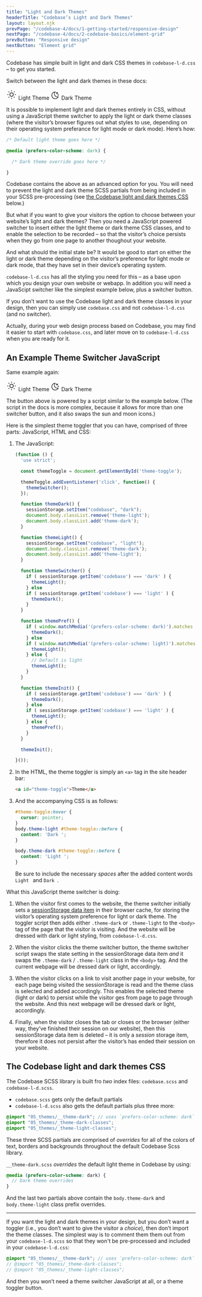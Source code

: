 ```yaml
---
title: "Light and Dark Themes"
headerTitle: "Codebase’s Light and Dark Themes"
layout: layout.njk
prevPage: "/codebase-4/docs/1-getting-started/responsive-design"
nextPage: "/codebase-4/docs/2-codebase-basics/element-grid"
prevButton: "Responsive design"
nextButton: "Element grid"
---
```


<p class="t-lg t-thin">Codebase has simple built in light and dark CSS themes in <code>codebase-l-d.css</code> – to get you started.</p>

Switch between the light and dark themes in these docs: 

<a class="btn btn-primary theme-toggle mb-3" style="width: 156px;">
  <span class="theme-sun flex flex-middle">
    <svg xmlns="http://www.w3.org/2000/svg" class="icon icon-tabler icon-tabler-sun" width="28" height="28" viewBox="0 0 24 24" stroke-width="1.5" stroke="currentColor" fill="none" stroke-linecap="round" stroke-linejoin="round"><path stroke="none" d="M0 0h24v24H0z" fill="none"/><circle cx="12" cy="12" r="4" /><path d="M3 12h1m8 -9v1m8 8h1m-9 8v1m-6.4 -15.4l.7 .7m12.1 -.7l-.7 .7m0 11.4l.7 .7m-12.1 -.7l-.7 .7" /></svg>
    <span>Light Theme</span>
  </span>
  <span class="theme-moon flex flex-middle">
    <svg xmlns="http://www.w3.org/2000/svg" class="icon icon-tabler icon-tabler-moon-stars" width="24" height="24" viewBox="0 0 24 24" stroke-width="1.5" stroke="currentColor" fill="none" stroke-linecap="round" stroke-linejoin="round"><path stroke="none" d="M0 0h24v24H0z" fill="none"/><path d="M12 3c.132 0 .263 0 .393 0a7.5 7.5 0 0 0 7.92 12.446a9 9 0 1 1 -8.313 -12.454z" /><path d="M17 4a2 2 0 0 0 2 2a2 2 0 0 0 -2 2a2 2 0 0 0 -2 -2a2 2 0 0 0 2 -2" /><path d="M19 11h2m-1 -1v2" /></svg>
    <span>Dark Theme</span>
  </span>
</a>

It is possible to implement light and dark themes entirely in CSS, without using a JavaScript theme switcher to apply the light or dark theme classes (where the visitor’s browser figures out what styles to use, depending on their operating system preferance for light mode or dark mode). Here’s how:

```css
/* Default light theme goes here */

@media (prefers-color-scheme: dark) {

  /* Dark theme override goes here */

}
```

Codebase contains the above as an advanced option for you. You will need to prevent the light and dark theme SCSS partials from being included in your SCSS pre-processing (see [the Codebase light and dark themes CSS](#the-codebase-light-and-dark-themes-css) below.)

But what if you want to give your visitors the option to choose between your website’s light and dark themes? Then you need a JavaScript powered switcher to insert either the light theme or dark theme CSS classes, and to enable the selection to be recorded – so that the visitor’s choice persists when they go from one page to another thoughout your website.

And what should the initial state be? It would be good to start on either the light or dark theme depending on the visitor’s preference for light mode or dark mode, that they have set in their device’s operating system.

`codebase-l-d.css` has all the styling you need for this – as a base upon which you design your own website or webapp. In addition you will need a JavaScipt switcher like the simplest example below, plus a switcher button.

<div class="bl-heavy b-color-primary bg-color-primary-alt mb-3 p-2">
  <p>If you don’t want to use the Codebase light and dark theme classes in your design, then you can simply use <code>codebase.css</code> and not <code>codebase-l-d.css</code> (and no switcher).
  <p class="mb-0">Actually, during your web design process based on Codebase, you may find it easier to start with <code>codebase.css</code>, and later move on to <code>codebase-l-d.css</code> when you are ready for it.</p>
</div>

## An Example Theme Switcher JavaScript

Same example again:

<a class="btn btn-primary theme-toggle mb-3 " style="width: 156px;">
  <span class="theme-sun flex flex-middle">
    <svg xmlns="http://www.w3.org/2000/svg" class="icon icon-tabler icon-tabler-sun" width="28" height="28" viewBox="0 0 24 24" stroke-width="1.5" stroke="currentColor" fill="none" stroke-linecap="round" stroke-linejoin="round"><path stroke="none" d="M0 0h24v24H0z" fill="none"/><circle cx="12" cy="12" r="4" /><path d="M3 12h1m8 -9v1m8 8h1m-9 8v1m-6.4 -15.4l.7 .7m12.1 -.7l-.7 .7m0 11.4l.7 .7m-12.1 -.7l-.7 .7" /></svg>
    <span>Light Theme</span>
  </span>
  <span class="theme-moon flex flex-middle">
    <svg xmlns="http://www.w3.org/2000/svg" class="icon icon-tabler icon-tabler-moon-stars" width="24" height="24" viewBox="0 0 24 24" stroke-width="1.5" stroke="currentColor" fill="none" stroke-linecap="round" stroke-linejoin="round"><path stroke="none" d="M0 0h24v24H0z" fill="none"/><path d="M12 3c.132 0 .263 0 .393 0a7.5 7.5 0 0 0 7.92 12.446a9 9 0 1 1 -8.313 -12.454z" /><path d="M17 4a2 2 0 0 0 2 2a2 2 0 0 0 -2 2a2 2 0 0 0 -2 -2a2 2 0 0 0 2 -2" /><path d="M19 11h2m-1 -1v2" /></svg>
    <span>Dark Theme</span>
  </span>
</a>

The button above is powered by a script similar to the example below. (The script in the docs is more complex, because it allows for more than one switcher button, and it also swaps the sun and moon icons.)

Here is the simplest theme toggler that you can have, comprised of three parts: JavaScript, HTML and CSS:

1. The JavaScript:

    ```js
    (function () {
      'use strict';

      const themeToggle = document.getElementById('theme-toggle');

      themeToggle.addEventListener('click', function() {
        themeSwitcher();
      });

      function themeDark() {
        sessionStorage.setItem("codebase", "dark");
        document.body.classList.remove('theme-light');
        document.body.classList.add('theme-dark');
      }

      function themeLight() {
        sessionStorage.setItem("codebase", "light");
        document.body.classList.remove('theme-dark');
        document.body.classList.add('theme-light');
      }

      function themeSwitcher() {
        if ( sessionStorage.getItem('codebase') === 'dark' ) {
          themeLight();
        } else
        if ( sessionStorage.getItem('codebase') === 'light' ) {
          themeDark();
        }
      }

      function themePref() {
        if ( window.matchMedia('(prefers-color-scheme: dark)').matches ) {
          themeDark();
        } else
        if ( window.matchMedia('(prefers-color-scheme: light)').matches ) {
          themeLight();
        } else {
          // Default is light
          themeLight();
        }
      }

      function themeInit() {
        if ( sessionStorage.getItem('codebase') === 'dark' ) {
          themeDark();
        } else
        if ( sessionStorage.getItem('codebase') === 'light' ) {
          themeLight();
        } else {
          themePref();
        }
      }

      themeInit();

    }());
    ```

2. In the HTML, the theme toggler is simply an `<a>` tag in the site header bar:

    ```html
    <a id="theme-toggle">Theme</a>
    ```

3. And the accompanying CSS is as follows:

    ```css
    #theme-toggle:hover {
      cursor: pointer;
    }
    body.theme-light #theme-toggle::before {
      content: 'Dark ';
    }

    body.theme-dark #theme-toggle::before {
      content: 'Light ';
    }
    ```
    Be sure to include the necessary _spaces_ after the added content words `Light ` and `Dark `.

What this JavaScript theme switcher is doing:

1. When the visitor first comes to the website, the theme switcher initially sets a [sessionStorage data item](https://javascript.info/localstorage#sessionstorage) in their browser cache, for storing the visitor’s operating system preference for light or dark theme. The toggler script then adds either `.theme-dark` or `.theme-light` to the `<body>` tag of the page that the visitor is visiting. And the website will be dressed with dark or light styling, from `codebase-l-d.css`.

2. When the visitor clicks the theme switcher button, the theme switcher script swaps the state setting in the sessionStorage data item _and_ it swaps the `.theme-dark` / `.theme-light` class in the `<body>` tag. And the current webpage will be dressed dark or light, accordingly.

3. When the visitor clicks on a link to visit another page in your website, for each page being visited the sessionStorage is read and the theme class is selected and added accordingly. This enables the selected theme (light or dark) to persist while the visitor ges from page to page through the website. And this next webpage will be dressed dark or light, accordingly.

4. Finally, when the visitor closes the tab or closes or the browser (either way, they’ve finished their session on our website), then this sessionStorage data item is deleted – it is only a _session_ storage item, therefore it does not persist after the visitor’s has ended their session on your website.

## The Codebase light and dark themes CSS

The Codebase SCSS library is built fro _two_ index files: `codebase.scss` and `codebase-l-d.scss`.

* `codebase.scss` gets only the default partials
* `codebase-l-d.scss` also gets the default partials plus three more:

```scss
@import "05_themes/__theme-dark"; // uses `prefers-color-scheme: dark`
@import "05_themes/_theme-dark-classes";
@import "05_themes/_theme-light-classes";
```

These three SCSS partials are comprised of _overrides_ for all of the colors of text, borders and backgrounds throughout the default Codebase Scss library.

`__theme-dark.scss` _overrides_ the default light theme in Codebase by using:

```scss
@media (prefers-color-scheme: dark) {
  // Dark theme overrides
}
```

And the last two partials above contain the `body.theme-dark` and `body.theme-light` class prefix overrides.

***

If you want the light and dark themes in your design, but you don’t want a toggler (i.e., you don’t want to give the visitor a _choice_), then don’t import the theme classes. The simplest way is to comment them them out from your `codebase-l-d.scss` so that they won't be pre-processed and included in your `codebase-l-d.css`:

```scss
@import "05_themes/__theme-dark"; // uses `prefers-color-scheme: dark`
// @import "05_themes/_theme-dark-classes";
// @import "05_themes/_theme-light-classes";
```

And then you won’t need a theme switcher JavaScript at all, or a theme toggler button.
